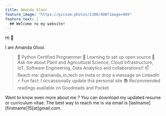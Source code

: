 ```yaml
---
title: Amanda Gloor
feature_image: "https://picsum.photos/1300/400?image=989"
feature_text: |
  ## Welcome to my website!
---
```


Hi :wave:

I am Amanda Gloor.

>:telescope: Python Certified Programmer
>:seedling: Learning to set up open source
>:speech_balloon: Ask me about Plant and Agricultural Science, Cloud Infrastructure, IoT, Software Engineering, Data Analytics and collaborations!!
>:mailbox: Reach me: @amanda_in_tech on Insta or drop a message on LinkedIn
>:zap: Fun fact: I occassionally update this personal site
>:books: Recommended readings available on Goodreads and Pocket

Want to know even more about me ?
You can download my updated resume or curriculum vitae.
The best way to reach me is via email is [lastname][firstname]15[at]gmail.com.
